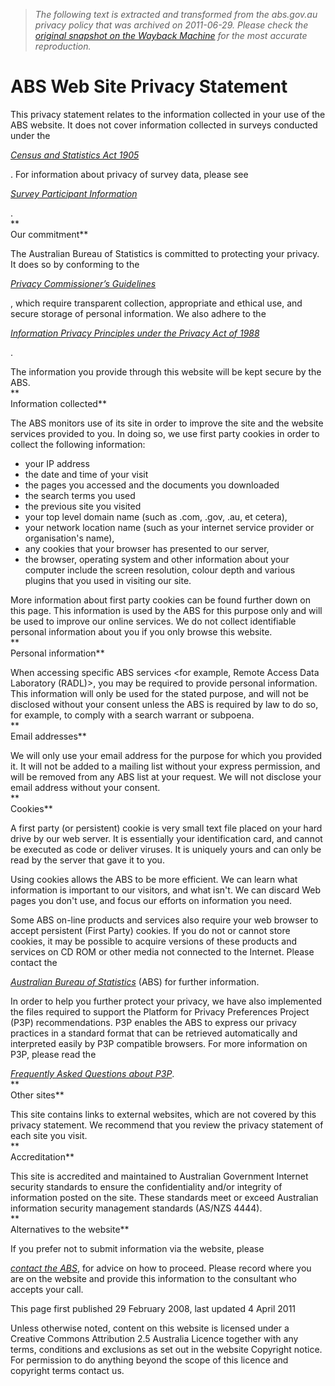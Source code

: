> *The following text is extracted and transformed from the abs.gov.au privacy policy that was archived on 2011-06-29. Please check the [original snapshot on the Wayback Machine](https://web.archive.org/web/20110629075858id_/http%3A//www8.abs.gov.au/websitedbs/D3310114.nsf/Home/Privacy%3Fopendocument%23from-banner%3DGB) for the most accurate reproduction.*

# ABS Web Site Privacy Statement

This privacy statement relates to the information collected in your use of the ABS website. It does not cover information collected in surveys conducted under the 

[_Census and Statistics Act 1905_](http://www.comlaw.gov.au/Details/C2006C00178)

. For information about privacy of survey data, please see 

[_Survey Participant Information_](http://www.abs.gov.au/websitedbs/d3310114.nsf/Home/Survey+Participant+Information?OpenDocument)

.   
**  
Our commitment**

The Australian Bureau of Statistics is committed to protecting your privacy. It does so by conforming to the 

[_Privacy Commissioner’s Guidelines_](http://www.privacy.gov.au/internet/web/index.html)

, which require transparent collection, appropriate and ethical use, and secure storage of personal information. We also adhere to the 

[_Information Privacy Principles under the Privacy Act of 1988_](http://www.privacy.gov.au/publications/ipps.html)

.

The information you provide through this website will be kept secure by the ABS.   
**  
Information collected**

The ABS monitors use of its site in order to improve the site and the website services provided to you. In doing so, we use first party cookies in order to collect the following information: 

  * your IP address 
  * the date and time of your visit 
  * the pages you accessed and the documents you downloaded 
  * the search terms you used 
  * the previous site you visited 
  * your top level domain name (such as .com, .gov, .au, et cetera), 
  * your network location name (such as your internet service provider or organisation's name), 
  * any cookies that your browser has presented to our server, 
  * the browser, operating system and other information about your computer include the screen resolution, colour depth and various plugins that you used in visiting our site.

  
More information about first party cookies can be found further down on this page. This information is used by the ABS for this purpose only and will be used to improve our online services. We do not collect identifiable personal information about you if you only browse this website.  
**  
Personal information**

When accessing specific ABS services <for example, Remote Access Data Laboratory (RADL)>, you may be required to provide personal information. This information will only be used for the stated purpose, and will not be disclosed without your consent unless the ABS is required by law to do so, for example, to comply with a search warrant or subpoena.   
**  
Email addresses**

We will only use your email address for the purpose for which you provided it. It will not be added to a mailing list without your express permission, and will be removed from any ABS list at your request. We will not disclose your email address without your consent.  
**  
Cookies**

A first party (or persistent) cookie is very small text file placed on your hard drive by our web server. It is essentially your identification card, and cannot be executed as code or deliver viruses. It is uniquely yours and can only be read by the server that gave it to you.

Using cookies allows the ABS to be more efficient. We can learn what information is important to our visitors, and what isn't. We can discard Web pages you don't use, and focus our efforts on information you need.

Some ABS on-line products and services also require your web browser to accept persistent (First Party) cookies. If you do not or cannot store cookies, it may be possible to acquire versions of these products and services on CD ROM or other media not connected to the Internet. Please contact the 

[_Australian Bureau of Statistics_](http://www.abs.gov.au/websitedbs/d3310114.nsf/Home/Contact+Us?OpenDocument) (ABS) for further information.

In order to help you further protect your privacy, we have also implemented the files required to support the Platform for Privacy Preferences Project (P3P) recommendations. P3P enables the ABS to express our privacy practices in a standard format that can be retrieved automatically and interpreted easily by P3P compatible browsers. For more information on P3P, please read the

[ _Frequently Asked Questions about P3P_](http://www.abs.gov.au/websitedbs/d3310114.nsf/4a256353001af3ed4b2562bb00121564/88c823a7bb747e3fca2574d40080cf05!OpenDocument).  
**  
Other sites**

This site contains links to external websites, which are not covered by this privacy statement. We recommend that you review the privacy statement of each site you visit.  
**  
Accreditation**

This site is accredited and maintained to Australian Government Internet security standards to ensure the confidentiality and/or integrity of information posted on the site. These standards meet or exceed Australian information security management standards (AS/NZS 4444).  
**  
Alternatives to the website**

If you prefer not to submit information via the website, please 

[_contact the ABS_](http://www.abs.gov.au/websitedbs/d3310114.nsf/Home/Contact+Us?OpenDocument), for advice on how to proceed. Please record where you are on the website and provide this information to the consultant who accepts your call. 

This page first published 29 February 2008, last updated 4 April 2011

[]()  
  
  
Unless otherwise noted, content on this website is licensed under a Creative Commons Attribution 2.5 Australia Licence together with any terms, conditions and exclusions as set out in the website Copyright notice. For permission to do anything beyond the scope of this licence and copyright terms contact us.
